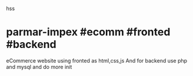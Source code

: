 hss
# parmar-impex #ecomm #fronted #backend

eCommerce website using fronted as html,css,js
And for backend use php and mysql and do more init
